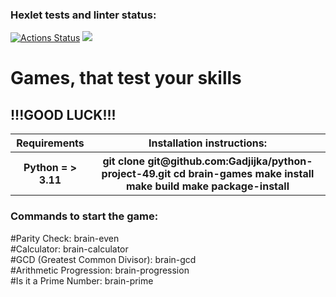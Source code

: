 ### Hexlet tests and linter status:
[![Actions Status](https://github.com/Gadjijka/python-project-49/actions/workflows/hexlet-check.yml/badge.svg)](https://github.com/Gadjijka/python-project-49/actions)
<a href="https://codeclimate.com/github/Gadjijka/python-project-49/maintainability"><img src="https://api.codeclimate.com/v1/badges/0c9b070ad9c754e0b916/maintainability" /></a>
<h1>Games, that test your skills</h1>
<h2>!!!GOOD LUCK!!!</h2>


<table>
  <thead>
    <tr>
      <th>Requirements</th>
      <th>Installation instructions:</th>
    </tr>
  </thead>
  <tbody>
    <tr>
      <th>Python = > 3.11</th>
      <th>
          git clone git@github.com:Gadjijka/python-project-49.git
          cd brain-games
          make install
          make build
          make package-install
      </th>
    </tr>
  </tbody>
</table>

<h3>Commands to start the game:</h3>
<div>#Parity Check:
brain-even
</div>
<div>#Calculator:
brain-calculator
</div>
<div>#GCD (Greatest Common Divisor):
brain-gcd
</div>
<div>#Arithmetic Progression:
brain-progression
</div>
<div>#Is it a Prime Number:  
brain-prime</div>
